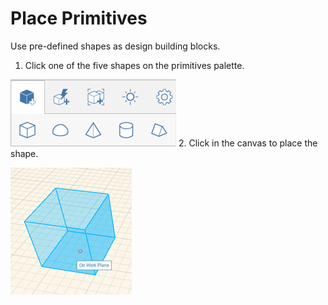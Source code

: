 # Place Primitives

Use pre-defined shapes as design building blocks. 



1.  Click one of the five shapes on the primitives palette.

![](Images/GUID-64BB4908-639E-4A56-BA99-7241421CF82F-low.png)
2. Click in the canvas to place the shape.

![](Images/GUID-08D9B90C-BE55-4596-BFFB-3436E9D2A939-low.png)
